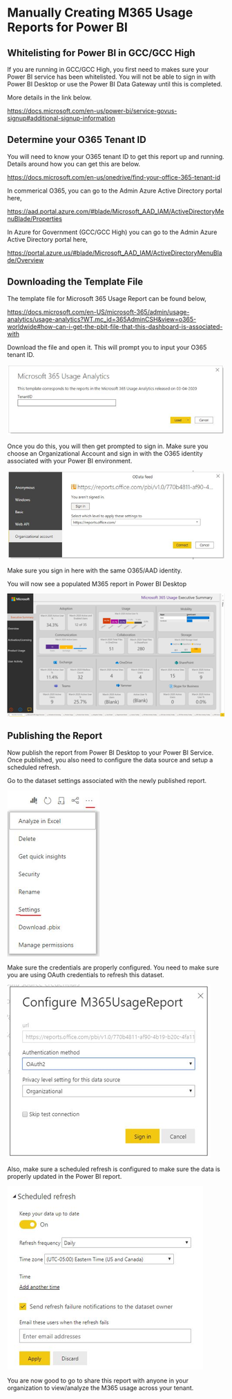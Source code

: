 # Manually Creating M365 Usage Reports for Power BI

## Whitelisting for Power BI in GCC/GCC High
If you are running in GCC/GCC High, you first need to makes sure your Power BI service has been whitelisted.  You will not be able to sign in with Power BI Desktop or use the Power BI Data Gateway until this is completed.

More details in the link below.

https://docs.microsoft.com/en-us/power-bi/service-govus-signup#additional-signup-information

## Determine your O365 Tenant ID
You will need to know your O365 tenant ID to get this report up and running.  Details around how you can get this are below.

https://docs.microsoft.com/en-us/onedrive/find-your-office-365-tenant-id

In commerical O365, you can go to the Admin Azure Active Directory portal here,

https://aad.portal.azure.com/#blade/Microsoft_AAD_IAM/ActiveDirectoryMenuBlade/Properties

In Azure for Government (GCC/GCC High) you can go to the Admin Azure Active Directory portal here,

https://portal.azure.us/#blade/Microsoft_AAD_IAM/ActiveDirectoryMenuBlade/Overview

## Downloading the Template File
The template file for Microsoft 365 Usage Report can be found below,

https://docs.microsoft.com/en-US/microsoft-365/admin/usage-analytics/usage-analytics?WT.mc_id=365AdminCSH&view=o365-worldwide#how-can-i-get-the-pbit-file-that-this-dashboard-is-associated-with

Download the file and open it.  This will prompt you to input your O365 tenant ID.

![Input Tenant ID](Images/M365-usage-reports-tenantID.JPG)

 Once you do this, you will then get prompted to sign in.  Make sure you choose an Organizational Account and sign in with the O365 identity associated with your Power BI environment.

![Select Organizational account](Images/M365-usage-reports-choose-organizational-account.JPG)

Make sure you sign in here with the same O365/AAD identity.

You will now see a populated M365 report in Power BI Desktop

![Power BI Desktop M365 Report](Images/M365-usage-reports-desktop-view.JPG)

## Publishing the Report
Now publish the report from Power BI Desktop to your Power BI Service.  Once published, you also need to configure the data source and setup a scheduled refresh.

Go to the dataset settings associated with the newly published report.

![Dataset Settings](Images/M365-usage-reports-dataset-settings.JPG)

Make sure the credentials are properly configured.  You need to make sure you are using OAuth credentials to refresh this dataset.

![Dataset Settings](Images/M365-usage-reports-configure-data-credentials.JPG)

Also, make sure a scheduled refresh is configured to make sure the data is properly updated in the Power BI report.

![Dataset Settings](Images/M365-usage-reports-scheduled-refresh.JPG)

You are now good to go to share this report with anyone in your organization to view/analyze the M365 usage across your tenant.

